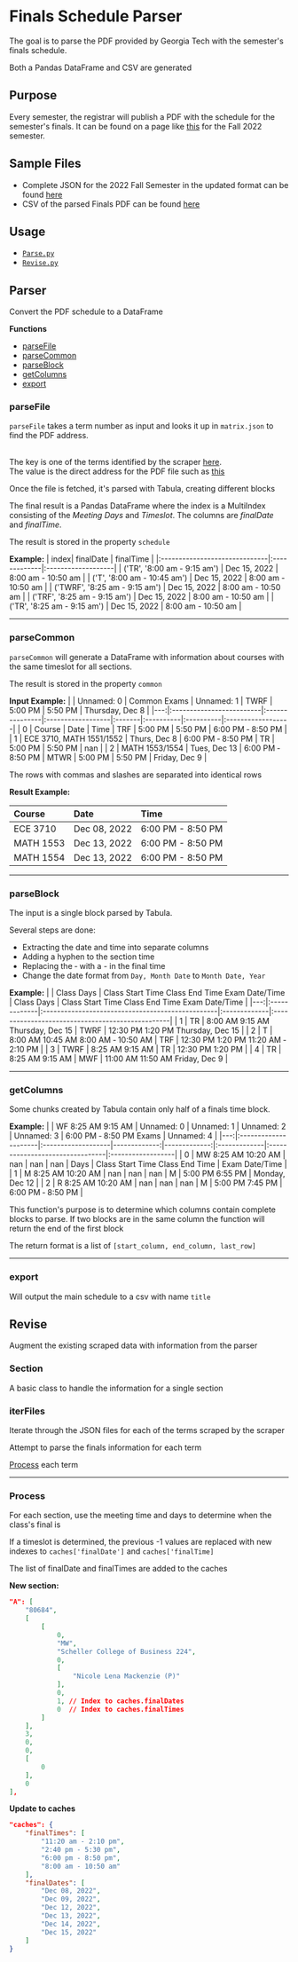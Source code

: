 # Finals Schedule Parser

The goal is to parse the PDF provided by Georgia Tech with the semester's finals schedule.

Both a Pandas DataFrame and CSV are generated

## Purpose

Every semester, the registrar will publish a PDF with the schedule for the semester's finals. It can be found on a page like [this](https://registrar.gatech.edu/info/final-exam-matrix-fall-2022) for the Fall 2022 semester.

## Sample Files

- Complete JSON for the 2022 Fall Semester in the updated format can be found [here](https://gt-scheduler.github.io/crawler/202208.json)
- CSV of the parsed Finals PDF can be found [here](https://gt-scheduler.github.io/crawler/202208_Finals.csv)

## Usage

- [`Parse.py`](#parser)
- [`Revise.py`](#revise)

## Parser

Convert the PDF schedule to a DataFrame

**Functions**

- [parseFile](#parsefile)
- [parseCommon](#parsecommon)
- [parseBlock](#parseblock)
- [getColumns](#getcolumns)
- [export](#export)

### parseFile

`parseFile` takes a term number as input and looks it up in `matrix.json` to find the PDF address.

<br>The key is one of the terms identified by the scraper [here](https://gt-scheduler.github.io/crawler/202008.json).
<br>The value is the direct address for the PDF file such as [this](https://registrar.gatech.edu/files/202208%20Final%20Exam%20Matrix.pdf)

Once the file is fetched, it's parsed with Tabula, creating different blocks

The final result is a Pandas DataFrame where the index is a MultiIndex consisting of the _Meeting Days_ and _Timeslot_. The columns are _finalDate_ and _finalTime_.

The result is stored in the property `schedule`

**Example:**
| index| finalDate | finalTime |
|:------------------------------|:-------------|:-------------------|
| ('TR', '8:00 am - 9:15 am') | Dec 15, 2022 | 8:00 am - 10:50 am |
| ('T', '8:00 am - 10:45 am') | Dec 15, 2022 | 8:00 am - 10:50 am |
| ('TWRF', '8:25 am - 9:15 am') | Dec 15, 2022 | 8:00 am - 10:50 am |
| ('TRF', '8:25 am - 9:15 am') | Dec 15, 2022 | 8:00 am - 10:50 am |
| ('TR', '8:25 am - 9:15 am') | Dec 15, 2022 | 8:00 am - 10:50 am |

---

### parseCommon

`parseCommon` will generate a DataFrame with information about courses with the same timeslot for all sections.

The result is stored in the property `common`

**Input Example:**
| | Unnamed: 0 | Common Exams | Unnamed: 1 | TWRF | 5:00 PM | 5:50 PM | Thursday, Dec 8 |
|---:|:-------------------------|:---------------|:------------------|:-------|:----------|:----------|:------------------|
| 0 | Course | Date | Time | TRF | 5:00 PM | 5:50 PM | 6:00 PM ‐ 8:50 PM |
| 1 | ECE 3710, MATH 1551/1552 | Thurs, Dec 8 | 6:00 PM ‐ 8:50 PM | TR | 5:00 PM | 5:50 PM | nan |
| 2 | MATH 1553/1554 | Tues, Dec 13 | 6:00 PM ‐ 8:50 PM | MTWR | 5:00 PM | 5:50 PM | Friday, Dec 9 |

The rows with commas and slashes are separated into identical rows

**Result Example:**

| Course    | Date         | Time              |
| :-------- | :----------- | :---------------- |
| ECE 3710  | Dec 08, 2022 | 6:00 PM - 8:50 PM |
| MATH 1553 | Dec 13, 2022 | 6:00 PM - 8:50 PM |
| MATH 1554 | Dec 13, 2022 | 6:00 PM - 8:50 PM |

---

### parseBlock

The input is a single block parsed by Tabula.

Several steps are done:

- Extracting the date and time into separate columns
- Adding a hyphen to the section time
- Replacing the ‐ with a - in the final time
- Change the date format from `Day, Month Date` to `Month Date, Year`

**Example:**
| | Class Days | Class Start Time Class End Time Exam Date/Time | Class Days | Class Start Time Class End Time Exam Date/Time |
|---:|:-------------|:-------------------------------------------------|:-------------|:-------------------------------------------------|
| 1 | TR | 8:00 AM 9:15 AM Thursday, Dec 15 | TWRF | 12:30 PM 1:20 PM Thursday, Dec 15 |
| 2 | T | 8:00 AM 10:45 AM 8:00 AM ‐ 10:50 AM | TRF | 12:30 PM 1:20 PM 11:20 AM ‐ 2:10 PM |
| 3 | TWRF | 8:25 AM 9:15 AM | TR | 12:30 PM 1:20 PM |
| 4 | TR | 8:25 AM 9:15 AM | MWF | 11:00 AM 11:50 AM Friday, Dec 9 |

---

### getColumns

Some chunks created by Tabula contain only half of a finals time block.

**Example:**
| | WF 8:25 AM 9:15 AM | Unnamed: 0 | Unnamed: 1 | Unnamed: 2 | Unnamed: 3 | 6:00 PM ‐ 8:50 PM Exams | Unnamed: 4 |
|---:|:---------------------|:-------------------|-------------:|-------------:|:-------------|:--------------------------------|:------------------|
| 0 | MW 8:25 AM 10:20 AM | nan | nan | nan | Days | Class Start Time Class End Time | Exam Date/Time |
| 1 | M 8:25 AM 10:20 AM | nan | nan | nan | M | 5:00 PM 6:55 PM | Monday, Dec 12 |
| 2 | R 8:25 AM 10:20 AM | nan | nan | nan | M | 5:00 PM 7:45 PM | 6:00 PM ‐ 8:50 PM |

This function's purpose is to determine which columns contain complete blocks to parse. If two blocks are in the same column the function will return the end of the first block

The return format is a list of `[start_column, end_column, last_row]`

---

### export

Will output the main schedule to a csv with name `title`

## Revise

Augment the existing scraped data with information from the parser

### Section

A basic class to handle the information for a single section

### iterFiles

Iterate through the JSON files for each of the terms scraped by the scraper

Attempt to parse the finals information for each term

[Process](#process) each term

---

### Process

For each section, use the meeting time and days to determine when the class's final is

If a timeslot is determined, the previous -1 values are replaced with new indexes to `caches['finalDate']` and `caches['finalTime]`

The list of finalDate and finalTimes are added to the caches

**New section:**

```json
"A": [
    "80684",
    [
        [
            0,
            "MW",
            "Scheller College of Business 224",
            0,
            [
                "Nicole Lena Mackenzie (P)"
            ],
            0,
            1, // Index to caches.finalDates
            0  // Index to caches.finalTimes
        ]
    ],
    3,
    0,
    0,
    [
        0
    ],
    0
],
```

**Update to caches**

```json
"caches": {
    "finalTimes": [
        "11:20 am - 2:10 pm",
        "2:40 pm - 5:30 pm",
        "6:00 pm - 8:50 pm",
        "8:00 am - 10:50 am"
    ],
    "finalDates": [
        "Dec 08, 2022",
        "Dec 09, 2022",
        "Dec 12, 2022",
        "Dec 13, 2022",
        "Dec 14, 2022",
        "Dec 15, 2022"
    ]
}
```
